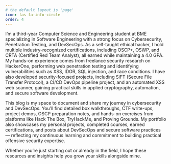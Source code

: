 ```yaml
---
# the default layout is 'page'
icon: fas fa-info-circle
order: 4
---
```

I’m a third-year Computer Science and Engineering student at BME specializing in Software Engineering with a strong focus on Cybersecurity, Penetration Testing, and DevSecOps. As a self-taught ethical hacker, I hold multiple industry-recognized certifications, including OSCP+, OSWP, and CRTA (Certified Red Team Analyst), all earned while maintaining a 4.0 GPA. My hands-on experience comes from freelance security research on HackerOne, performing web penetration testing and identifying vulnerabilities such as XSS, IDOR, SQL injection, and race conditions. I have also developed security-focused projects, including SiFT (Secure File Transfer Protocol), a CI/CD DevOps pipeline project, and an automated XSS web scanner, gaining practical skills in applied cryptography, automation, and secure software development.

This blog is my space to document and share my journey in cybersecurity and DevSecOps. You’ll find detailed box walkthroughs, CTF write-ups, project demos, OSCP preparation notes, and hands-on exercises from platforms like Hack The Box, TryHackMe, and Proving Grounds. My portfolio also showcases my personal projects, completed courses, earned certifications, and posts about DevSecOps and secure software practices — reflecting my continuous learning and commitment to building practical offensive security expertise.

Whether you’re just starting out or already in the field, I hope these resources and insights help you grow your skills alongside mine.
